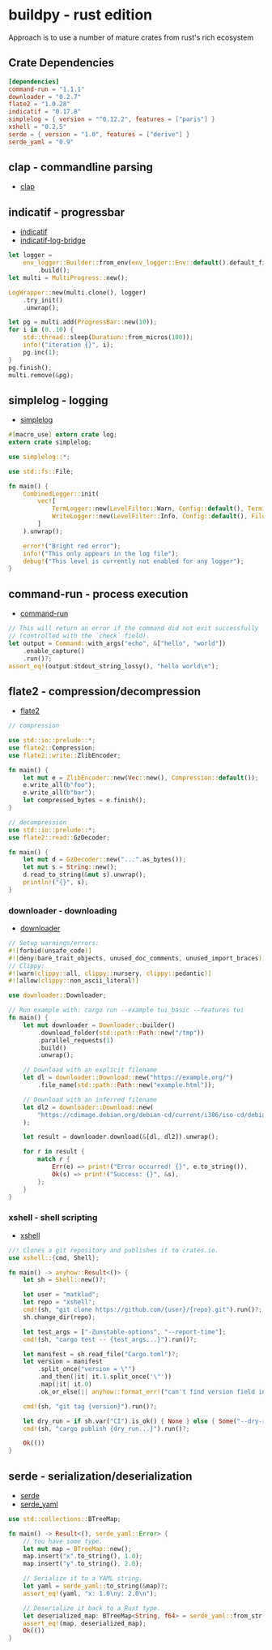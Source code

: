 # buildpy - rust edition

Approach is to use a number of mature crates from rust's rich ecosystem


## Crate Dependencies

```toml
[dependencies]
command-run = "1.1.1"
downloader = "0.2.7"
flate2 = "1.0.28"
indicatif = "0.17.8"
simplelog = { version = "^0.12.2", features = ["paris"] }
xshell = "0.2.5"
serde = { version = "1.0", features = ["derive"] }
serde_yaml = "0.9"
```

## clap - commandline parsing

- [clap](https://crates.io/crates/clap)


## indicatif - progressbar

- [indicatif](https://crates.io/crates/indicatif)
- [indicatif-log-bridge](https://crates.io/crates/indicatif-log-bridge)

```rust
let logger =
    env_logger::Builder::from_env(env_logger::Env::default().default_filter_or("info"))
        .build();
let multi = MultiProgress::new();

LogWrapper::new(multi.clone(), logger)
    .try_init()
    .unwrap();

let pg = multi.add(ProgressBar::new(10));
for i in (0..10) {
    std::thread::sleep(Duration::from_micros(100));
    info!("iteration {}", i);
    pg.inc(1);
}
pg.finish();
multi.remove(&pg);
```


## simplelog - logging

- [simplelog](https://crates.io/crates/simplelog)

```rust
#[macro_use] extern crate log;
extern crate simplelog;

use simplelog::*;

use std::fs::File;

fn main() {
    CombinedLogger::init(
        vec![
            TermLogger::new(LevelFilter::Warn, Config::default(), TerminalMode::Mixed, ColorChoice::Auto),
            WriteLogger::new(LevelFilter::Info, Config::default(), File::create("my_rust_binary.log").unwrap()),
        ]
    ).unwrap();

    error!("Bright red error");
    info!("This only appears in the log file");
    debug!("This level is currently not enabled for any logger");
}
```



## command-run - process execution

- [command-run](https://crates.io/crates/command-run)

```rust
// This will return an error if the command did not exit successfully
// (controlled with the `check` field).
let output = Command::with_args("echo", &["hello", "world"])
    .enable_capture()
    .run()?;
assert_eq!(output.stdout_string_lossy(), "hello world\n");
```



## flate2 - compression/decompression

- [flate2](https://crates.io/crates/flate2)

```rust
// compression

use std::io::prelude::*;
use flate2::Compression;
use flate2::write::ZlibEncoder;

fn main() {
    let mut e = ZlibEncoder::new(Vec::new(), Compression::default());
    e.write_all(b"foo");
    e.write_all(b"bar");
    let compressed_bytes = e.finish();
}
```


```rust
// decompression
use std::io::prelude::*;
use flate2::read::GzDecoder;

fn main() {
    let mut d = GzDecoder::new("...".as_bytes());
    let mut s = String::new();
    d.read_to_string(&mut s).unwrap();
    println!("{}", s);
}
```

### downloader - downloading

- [downloader](https://crates.io/crates/downloader)

```rust
// Setup warnings/errors:
#![forbid(unsafe_code)]
#![deny(bare_trait_objects, unused_doc_comments, unused_import_braces)]
// Clippy:
#![warn(clippy::all, clippy::nursery, clippy::pedantic)]
#![allow(clippy::non_ascii_literal)]

use downloader::Downloader;

// Run example with: cargo run --example tui_basic --features tui
fn main() {
    let mut downloader = Downloader::builder()
        .download_folder(std::path::Path::new("/tmp"))
        .parallel_requests(1)
        .build()
        .unwrap();

    // Download with an explicit filename
    let dl = downloader::Download::new("https://example.org/")
        .file_name(std::path::Path::new("example.html"));

    // Download with an inferred filename
    let dl2 = downloader::Download::new(
        "https://cdimage.debian.org/debian-cd/current/i386/iso-cd/debian-10.9.0-i386-netinst.iso",
    );

    let result = downloader.download(&[dl, dl2]).unwrap();

    for r in result {
        match r {
            Err(e) => print!("Error occurred! {}", e.to_string()),
            Ok(s) => print!("Success: {}", &s),
        };
    }
}
```


### xshell - shell scripting

- [xshell](https://crates.io/crates/xshell)

```rust
//! Clones a git repository and publishes it to crates.io.
use xshell::{cmd, Shell};

fn main() -> anyhow::Result<()> {
    let sh = Shell::new()?;

    let user = "matklad";
    let repo = "xshell";
    cmd!(sh, "git clone https://github.com/{user}/{repo}.git").run()?;
    sh.change_dir(repo);

    let test_args = ["-Zunstable-options", "--report-time"];
    cmd!(sh, "cargo test -- {test_args...}").run()?;

    let manifest = sh.read_file("Cargo.toml")?;
    let version = manifest
        .split_once("version = \"")
        .and_then(|it| it.1.split_once('\"'))
        .map(|it| it.0)
        .ok_or_else(|| anyhow::format_err!("can't find version field in the manifest"))?;

    cmd!(sh, "git tag {version}").run()?;

    let dry_run = if sh.var("CI").is_ok() { None } else { Some("--dry-run") };
    cmd!(sh, "cargo publish {dry_run...}").run()?;

    Ok(())
}
```

## serde - serialization/deserialization

- [serde](https://crates.io/crates/serde)
- [serde_yaml](https://crates.io/crates/serde_yaml)

```rust
use std::collections::BTreeMap;

fn main() -> Result<(), serde_yaml::Error> {
    // You have some type.
    let mut map = BTreeMap::new();
    map.insert("x".to_string(), 1.0);
    map.insert("y".to_string(), 2.0);

    // Serialize it to a YAML string.
    let yaml = serde_yaml::to_string(&map)?;
    assert_eq!(yaml, "x: 1.0\ny: 2.0\n");

    // Deserialize it back to a Rust type.
    let deserialized_map: BTreeMap<String, f64> = serde_yaml::from_str(&yaml)?;
    assert_eq!(map, deserialized_map);
    Ok(())
}
```